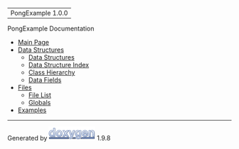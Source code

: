 <div id="top">

<div id="titlearea">

<table data-cellspacing="0" data-cellpadding="0">
<colgroup>
<col style="width: 100%" />
</colgroup>
<tbody>
<tr id="projectrow" class="odd">
<td id="projectalign"><div id="projectname">
PongExample<span id="projectnumber"> 1.0.0</span>
</div></td>
</tr>
</tbody>
</table>

</div>

</div>

<div class="header">

<div class="headertitle">

<div class="title">

PongExample Documentation

</div>

</div>

</div>

<div class="contents">

- [Main Page](index.html)
- [Data Structures](annotated.html)
  - [Data Structures](annotated.html)
  - [Data Structure Index](classes.html)
  - [Class Hierarchy](hierarchy.html)
  - [Data Fields](functions.html)
- [Files](files.html)
  - [File List](files.html)
  - [Globals](globals.html)
- [Examples](examples.html)

</div>

------------------------------------------------------------------------

<span class="small">Generated
by [<img src="doxygen.svg" class="footer" width="104" height="31"
alt="doxygen" />](https://www.doxygen.org/index.html) 1.9.8</span>

